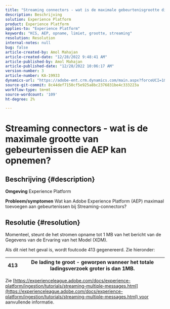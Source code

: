 ```yaml
---
title: "Streaming connectors - wat is de maximale gebeurtenisgrootte die AEP kan innemen?"
description: Beschrijving
solution: Experience Platform
product: Experience Platform
applies-to: "Experience Platform"
keywords: "KCS, AEP, opname, limiet, grootte, streaming"
resolution: Resolution
internal-notes: null
bug: false
article-created-by: Amol Mahajan
article-created-date: "12/28/2022 9:48:41 AM"
article-published-by: Amol Mahajan
article-published-date: "12/28/2022 10:06:17 AM"
version-number: 3
article-number: KA-19933
dynamics-url: "https://adobe-ent.crm.dynamics.com/main.aspx?forceUCI=1&pagetype=entityrecord&etn=knowledgearticle&id=48dacbca-9486-ed11-81ac-6045bd006e5a"
source-git-commit: 8c44def7150cf5e925a8bc2376831be4c333223a
workflow-type: tm+mt
source-wordcount: '109'
ht-degree: 2%

---
```


# Streaming connectors - wat is de maximale grootte van gebeurtenissen die AEP kan opnemen?

## Beschrijving {#description}

<b>Omgeving</b>
Experience Platform


<b>Probleem/symptomen</b>
Wat kan Adobe Experience Platform (AEP) maximaal toevoegen aan gebeurtenissen bij Streaming-connectors?


## Resolutie {#resolution}


Momenteel, steunt de het stromen opname tot 1 MB van het bericht van de Gegevens van de Ervaring van het Model (XDM).

Als dit niet het geval is, wordt foutcode 413 gegenereerd. Zie hieronder:




| 413 | De lading te groot - geworpen wanneer het totale ladingsverzoek groter is dan 1MB. |
| --- | --- |




Zie [https://experienceleague.adobe.com/docs/experience-platform/ingestion/tutorials/streaming-multiple-messages.html](https://experienceleague.adobe.com/docs/experience-platform/ingestion/tutorials/streaming-multiple-messages.html) voor aanvullende informatie.
